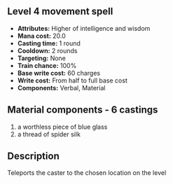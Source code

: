## Level 4 movement spell

- **Attributes:** Higher of intelligence and wisdom
- **Mana cost:** 20.0
- **Casting time:** 1 round
- **Cooldown:** 2 rounds
- **Targeting:** None
- **Train chance:** 100%
- **Base write cost:** 60 charges
- **Write cost:** From half to full base cost
- **Components:** Verbal, Material

## Material components - 6 castings

1. a worthless piece of blue glass
2. a thread of spider silk

## Description

Teleports the caster to the chosen location on the level
